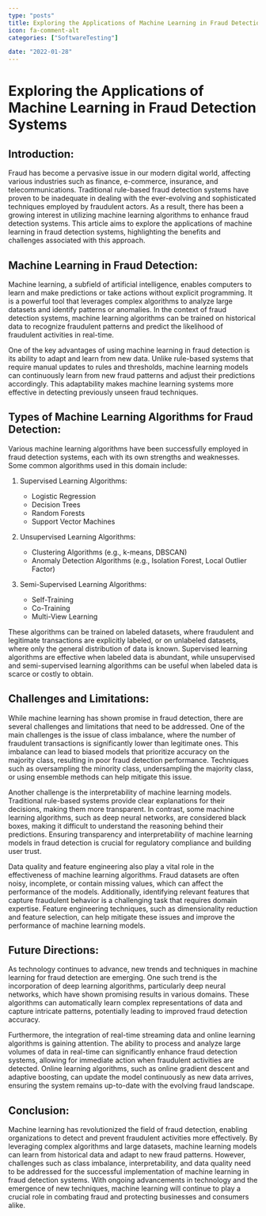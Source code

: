 ```yaml
---
type: "posts"
title: Exploring the Applications of Machine Learning in Fraud Detection Systems
icon: fa-comment-alt
categories: ["SoftwareTesting"]

date: "2022-01-28"
---
```




# Exploring the Applications of Machine Learning in Fraud Detection Systems

## Introduction:

Fraud has become a pervasive issue in our modern digital world, affecting various industries such as finance, e-commerce, insurance, and telecommunications. Traditional rule-based fraud detection systems have proven to be inadequate in dealing with the ever-evolving and sophisticated techniques employed by fraudulent actors. As a result, there has been a growing interest in utilizing machine learning algorithms to enhance fraud detection systems. This article aims to explore the applications of machine learning in fraud detection systems, highlighting the benefits and challenges associated with this approach.

## Machine Learning in Fraud Detection:

Machine learning, a subfield of artificial intelligence, enables computers to learn and make predictions or take actions without explicit programming. It is a powerful tool that leverages complex algorithms to analyze large datasets and identify patterns or anomalies. In the context of fraud detection systems, machine learning algorithms can be trained on historical data to recognize fraudulent patterns and predict the likelihood of fraudulent activities in real-time.

One of the key advantages of using machine learning in fraud detection is its ability to adapt and learn from new data. Unlike rule-based systems that require manual updates to rules and thresholds, machine learning models can continuously learn from new fraud patterns and adjust their predictions accordingly. This adaptability makes machine learning systems more effective in detecting previously unseen fraud techniques.

## Types of Machine Learning Algorithms for Fraud Detection:

Various machine learning algorithms have been successfully employed in fraud detection systems, each with its own strengths and weaknesses. Some common algorithms used in this domain include:

1. Supervised Learning Algorithms:
   - Logistic Regression
   - Decision Trees
   - Random Forests
   - Support Vector Machines

2. Unsupervised Learning Algorithms:
   - Clustering Algorithms (e.g., k-means, DBSCAN)
   - Anomaly Detection Algorithms (e.g., Isolation Forest, Local Outlier Factor)

3. Semi-Supervised Learning Algorithms:
   - Self-Training
   - Co-Training
   - Multi-View Learning

These algorithms can be trained on labeled datasets, where fraudulent and legitimate transactions are explicitly labeled, or on unlabeled datasets, where only the general distribution of data is known. Supervised learning algorithms are effective when labeled data is abundant, while unsupervised and semi-supervised learning algorithms can be useful when labeled data is scarce or costly to obtain.

## Challenges and Limitations:

While machine learning has shown promise in fraud detection, there are several challenges and limitations that need to be addressed. One of the main challenges is the issue of class imbalance, where the number of fraudulent transactions is significantly lower than legitimate ones. This imbalance can lead to biased models that prioritize accuracy on the majority class, resulting in poor fraud detection performance. Techniques such as oversampling the minority class, undersampling the majority class, or using ensemble methods can help mitigate this issue.

Another challenge is the interpretability of machine learning models. Traditional rule-based systems provide clear explanations for their decisions, making them more transparent. In contrast, some machine learning algorithms, such as deep neural networks, are considered black boxes, making it difficult to understand the reasoning behind their predictions. Ensuring transparency and interpretability of machine learning models in fraud detection is crucial for regulatory compliance and building user trust.

Data quality and feature engineering also play a vital role in the effectiveness of machine learning algorithms. Fraud datasets are often noisy, incomplete, or contain missing values, which can affect the performance of the models. Additionally, identifying relevant features that capture fraudulent behavior is a challenging task that requires domain expertise. Feature engineering techniques, such as dimensionality reduction and feature selection, can help mitigate these issues and improve the performance of machine learning models.

## Future Directions:

As technology continues to advance, new trends and techniques in machine learning for fraud detection are emerging. One such trend is the incorporation of deep learning algorithms, particularly deep neural networks, which have shown promising results in various domains. These algorithms can automatically learn complex representations of data and capture intricate patterns, potentially leading to improved fraud detection accuracy.

Furthermore, the integration of real-time streaming data and online learning algorithms is gaining attention. The ability to process and analyze large volumes of data in real-time can significantly enhance fraud detection systems, allowing for immediate action when fraudulent activities are detected. Online learning algorithms, such as online gradient descent and adaptive boosting, can update the model continuously as new data arrives, ensuring the system remains up-to-date with the evolving fraud landscape.

## Conclusion:

Machine learning has revolutionized the field of fraud detection, enabling organizations to detect and prevent fraudulent activities more effectively. By leveraging complex algorithms and large datasets, machine learning models can learn from historical data and adapt to new fraud patterns. However, challenges such as class imbalance, interpretability, and data quality need to be addressed for the successful implementation of machine learning in fraud detection systems. With ongoing advancements in technology and the emergence of new techniques, machine learning will continue to play a crucial role in combating fraud and protecting businesses and consumers alike.